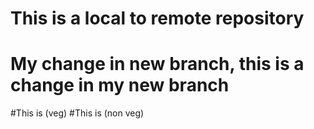 # This is a local to remote repository
# My change in new branch, this is a change in my new branch
#This is (veg)
#This is (non veg)

